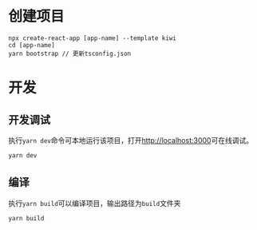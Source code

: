 # 创建项目

```
npx create-react-app [app-name] --template kiwi
cd [app-name]
yarn bootstrap // 更新tsconfig.json
```

# 开发

## 开发调试

执行`yarn dev`命令可本地运行该项目，打开[http://localhost:3000](http://localhost:3000)可在线调试。

```bash
yarn dev
```

## 编译

执行`yarn build`可以编译项目，输出路径为`build`文件夹

```bash
yarn build
```
